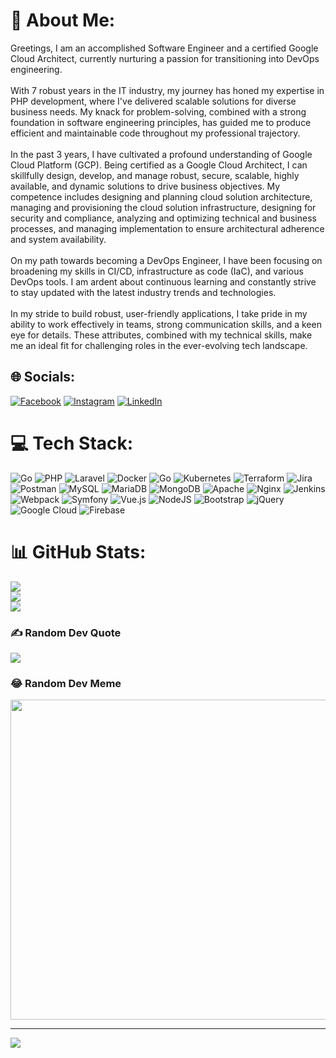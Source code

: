 # 💫 About Me:
Greetings, I am an accomplished Software Engineer and a certified Google Cloud Architect, currently nurturing a passion for transitioning into DevOps engineering.<br><br>With 7 robust years in the IT industry, my journey has honed my expertise in PHP development, where I've delivered scalable solutions for diverse business needs. My knack for problem-solving, combined with a strong foundation in software engineering principles, has guided me to produce efficient and maintainable code throughout my professional trajectory.<br><br>In the past 3 years, I have cultivated a profound understanding of Google Cloud Platform (GCP). Being certified as a Google Cloud Architect, I can skillfully design, develop, and manage robust, secure, scalable, highly available, and dynamic solutions to drive business objectives. My competence includes designing and planning cloud solution architecture, managing and provisioning the cloud solution infrastructure, designing for security and compliance, analyzing and optimizing technical and business processes, and managing implementation to ensure architectural adherence and system availability.<br><br>On my path towards becoming a DevOps Engineer, I have been focusing on broadening my skills in CI/CD, infrastructure as code (IaC), and various DevOps tools. I am ardent about continuous learning and constantly strive to stay updated with the latest industry trends and technologies.<br><br>In my stride to build robust, user-friendly applications, I take pride in my ability to work effectively in teams, strong communication skills, and a keen eye for details. These attributes, combined with my technical skills, make me an ideal fit for challenging roles in the ever-evolving tech landscape.


## 🌐 Socials:
[![Facebook](https://img.shields.io/badge/Facebook-%231877F2.svg?logo=Facebook&logoColor=white)](https://facebook.com/https://www.facebook.com/ulises.caballerocortez) [![Instagram](https://img.shields.io/badge/Instagram-%23E4405F.svg?logo=Instagram&logoColor=white)](https://instagram.com/https://www.instagram.com/ulisesvardash/) [![LinkedIn](https://img.shields.io/badge/LinkedIn-%230077B5.svg?logo=linkedin&logoColor=white)](https://linkedin.com/in/https://www.linkedin.com/in/ulises-sa%25C3%25BAl-caballero-cortez-858532129/) 

# 💻 Tech Stack:
![Go](https://img.shields.io/badge/go-%2300ADD8.svg?style=for-the-badge&logo=go&logoColor=white) ![PHP](https://img.shields.io/badge/php-%23777BB4.svg?style=for-the-badge&logo=php&logoColor=white) ![Laravel](https://img.shields.io/badge/laravel-%23FF2D20.svg?style=for-the-badge&logo=laravel&logoColor=white) ![Docker](https://img.shields.io/badge/docker-%230db7ed.svg?style=for-the-badge&logo=docker&logoColor=white) ![Go](https://img.shields.io/badge/go-%2300ADD8.svg?style=for-the-badge&logo=go&logoColor=white) ![Kubernetes](https://img.shields.io/badge/kubernetes-%23326ce5.svg?style=for-the-badge&logo=kubernetes&logoColor=white) ![Terraform](https://img.shields.io/badge/terraform-%235835CC.svg?style=for-the-badge&logo=terraform&logoColor=white) ![Jira](https://img.shields.io/badge/jira-%230A0FFF.svg?style=for-the-badge&logo=jira&logoColor=white) ![Postman](https://img.shields.io/badge/Postman-FF6C37?style=for-the-badge&logo=postman&logoColor=white) ![MySQL](https://img.shields.io/badge/mysql-%2300f.svg?style=for-the-badge&logo=mysql&logoColor=white) ![MariaDB](https://img.shields.io/badge/MariaDB-003545?style=for-the-badge&logo=mariadb&logoColor=white) ![MongoDB](https://img.shields.io/badge/MongoDB-%234ea94b.svg?style=for-the-badge&logo=mongodb&logoColor=white) ![Apache](https://img.shields.io/badge/apache-%23D42029.svg?style=for-the-badge&logo=apache&logoColor=white) ![Nginx](https://img.shields.io/badge/nginx-%23009639.svg?style=for-the-badge&logo=nginx&logoColor=white) ![Jenkins](https://img.shields.io/badge/jenkins-%232C5263.svg?style=for-the-badge&logo=jenkins&logoColor=white) ![Webpack](https://img.shields.io/badge/webpack-%238DD6F9.svg?style=for-the-badge&logo=webpack&logoColor=black) ![Symfony](https://img.shields.io/badge/symfony-%23000000.svg?style=for-the-badge&logo=symfony&logoColor=white) ![Vue.js](https://img.shields.io/badge/vuejs-%2335495e.svg?style=for-the-badge&logo=vuedotjs&logoColor=%234FC08D) ![NodeJS](https://img.shields.io/badge/node.js-6DA55F?style=for-the-badge&logo=node.js&logoColor=white) ![Bootstrap](https://img.shields.io/badge/bootstrap-%23563D7C.svg?style=for-the-badge&logo=bootstrap&logoColor=white) ![jQuery](https://img.shields.io/badge/jquery-%230769AD.svg?style=for-the-badge&logo=jquery&logoColor=white) ![Google Cloud](https://img.shields.io/badge/Google%20Cloud-%234285F4.svg?style=for-the-badge&logo=google-cloud&logoColor=white) ![Firebase](https://img.shields.io/badge/firebase-%23039BE5.svg?style=for-the-badge&logo=firebase)
# 📊 GitHub Stats:
![](https://github-readme-stats.vercel.app/api?username=vardash0131&theme=algolia&hide_border=false&include_all_commits=false&count_private=false)<br/>
![](https://github-readme-streak-stats.herokuapp.com/?user=vardash0131&theme=algolia&hide_border=false)<br/>
![](https://github-readme-stats.vercel.app/api/top-langs/?username=vardash0131&theme=algolia&hide_border=false&include_all_commits=false&count_private=false&layout=compact)

### ✍️ Random Dev Quote
![](https://quotes-github-readme.vercel.app/api?type=horizontal&theme=radical)

### 😂 Random Dev Meme
<img src="https://rm.up.railway.app/" width="512px"/>

---
[![](https://visitcount.itsvg.in/api?id=vardash0131&icon=0&color=0)](https://visitcount.itsvg.in)

<!-- Proudly created with GPRM ( https://gprm.itsvg.in ) -->
